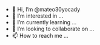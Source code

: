 - 👋 Hi, I’m @mateo30yocady
- 👀 I’m interested in ...
- 🌱 I’m currently learning ...
- 💞️ I’m looking to collaborate on ...
- 📫 How to reach me ...

<!---
mateo30yocady/mateo30yocady is a ✨ special ✨ repository because its `README.md` (this file) appears on your GitHub profile.
You can click the Preview link to take a look at your changes.
--->
